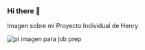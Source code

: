 ### Hi there 👋

<!--
**santi-misael21/santi-misael21** is a ✨ _special_ ✨ repository because its `README.md` (this file) appears on your GitHub profile.

Here are some ideas to get you started:

- 🔭 I’m currently working on ...
- 🌱 I’m currently learning ...
- 👯 I’m looking to collaborate on ...
- 🤔 I’m looking for help with ...
- 💬 Ask me about ...
- 📫 How to reach me: ...
- 😄 Pronouns: ...
- ⚡ Fun fact: ...
-->


Imagen sobre mi Proyecto Individual de Henry

![pi imagen para job prep](https://user-images.githubusercontent.com/94709834/182838796-a9a65c19-8919-4cca-aa4b-f878b53fe88d.png)
